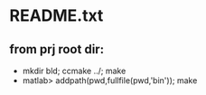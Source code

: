 # README.txt 
## from prj root dir:
- mkdir bld; ccmake ../; make
- matlab> addpath(pwd,fullfile(pwd,'bin')); make

